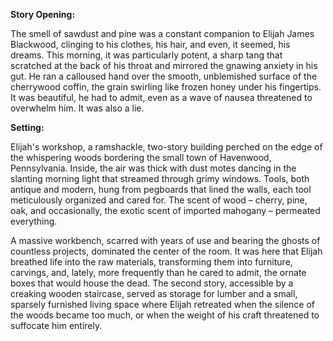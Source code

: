**Story Opening:**

The smell of sawdust and pine was a constant companion to Elijah James Blackwood, clinging to his clothes, his hair, and even, it seemed, his dreams. This morning, it was particularly potent, a sharp tang that scratched at the back of his throat and mirrored the gnawing anxiety in his gut. He ran a calloused hand over the smooth, unblemished surface of the cherrywood coffin, the grain swirling like frozen honey under his fingertips. It was beautiful, he had to admit, even as a wave of nausea threatened to overwhelm him. It was also a lie.

**Setting:**

Elijah's workshop, a ramshackle, two-story building perched on the edge of the whispering woods bordering the small town of Havenwood, Pennsylvania. Inside, the air was thick with dust motes dancing in the slanting morning light that streamed through grimy windows. Tools, both antique and modern, hung from pegboards that lined the walls, each tool meticulously organized and cared for. The scent of wood – cherry, pine, oak, and occasionally, the exotic scent of imported mahogany – permeated everything.

A massive workbench, scarred with years of use and bearing the ghosts of countless projects, dominated the center of the room. It was here that Elijah breathed life into the raw materials, transforming them into furniture, carvings, and, lately, more frequently than he cared to admit, the ornate boxes that would house the dead. The second story, accessible by a creaking wooden staircase, served as storage for lumber and a small, sparsely furnished living space where Elijah retreated when the silence of the woods became too much, or when the weight of his craft threatened to suffocate him entirely.
